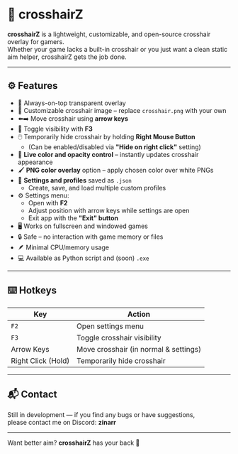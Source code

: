 # 🎯 crosshairZ

**crosshairZ** is a lightweight, customizable, and open-source crosshair overlay for gamers.  
Whether your game lacks a built-in crosshair or you just want a clean static aim helper, crosshairZ gets the job done.

---

## ⚙️ Features

- 🔲 Always-on-top transparent overlay
- 🎨 Customizable crosshair image – replace `crosshair.png` with your own
- ⬅️➡️ Move crosshair using **arrow keys**
- 🎯 Toggle visibility with **F3**
- 🖱️ Temporarily hide crosshair by holding **Right Mouse Button**
  - (Can be enabled/disabled via **"Hide on right click"** setting)
- 🌈 **Live color and opacity control** – instantly updates crosshair appearance
- 🖌️ **PNG color overlay** option – apply chosen color over white PNGs
- 💾 **Settings and profiles** saved as `.json`
  - Create, save, and load multiple custom profiles
- ⚙️ Settings menu:
  - Open with **F2**
  - Adjust position with arrow keys while settings are open
  - Exit app with the **"Exit" button**
- 🖥️ Works on fullscreen and windowed games
- 🔒 Safe – no interaction with game memory or files
- 🪶 Minimal CPU/memory usage
- 💻 Available as Python script and (soon) `.exe`

---

## ⌨️ Hotkeys

| Key       | Action                                 |
|-----------|----------------------------------------|
| `F2`      | Open settings menu                     |
| `F3`      | Toggle crosshair visibility            |
| Arrow Keys | Move crosshair (in normal & settings) |
| Right Click (Hold) | Temporarily hide crosshair    |

---

## 📬 Contact

Still in development — if you find any bugs or have suggestions,  
please contact me on Discord: **zinarr**

---

Want better aim? **crosshairZ** has your back 🎯
